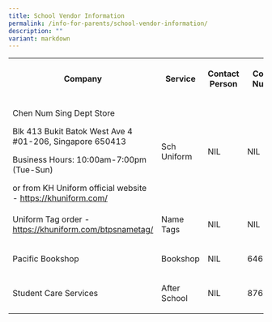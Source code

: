 ```yaml
---
title: School Vendor Information
permalink: /info-for-parents/school-vendor-information/
description: ""
variant: markdown
---
```

<table style="minWidth: 100px">
<colgroup>
<col>
<col>
<col>
<col>
</colgroup>
<tbody>
<tr>
<th rowspan="1" colspan="1">
<p>Company</p>
</th>
<th rowspan="1" colspan="1">
<p>Service</p>
</th>
<th rowspan="1" colspan="1">
<p>Contact Person</p>
</th>
<th rowspan="1" colspan="1">
<p>Contact Number</p>
</th>
</tr>
<tr>
<td rowspan="1" colspan="1">
<p>Chen Num Sing Dept Store</p>
Blk 413 Bukit Batok West Ave 4
#01-206, Singapore 650413<p></p>
<p>Business Hours:
10:00am-7:00pm (Tue-Sun)</p>
or from KH Uniform official website - <a href="https://khuniform.com/" rel="noopener noreferrer nofollow" target="_blank">https://khuniform.com/</a>

</td>
<td rowspan="1" colspan="1">
<p>Sch Uniform</p>
</td>
<td rowspan="1" colspan="1">
<p>NIL</p>
</td>
<td rowspan="1" colspan="1">
<p>NIL</p>
</td>
</tr>
<tr>
<td rowspan="1" colspan="1">
<p>Uniform Tag order - <a href="https://khuniform.com/btpsnametag/" rel="noopener noreferrer nofollow" target="_blank">https://khuniform.com/btpsnametag/</a>
</p>
</td>
<td rowspan="1" colspan="1">
<p>Name Tags</p>
</td>
<td rowspan="1" colspan="1">
<p>NIL</p>
</td>
<td rowspan="1" colspan="1">
<p>NIL</p>
</td>
</tr>
<tr>
<td rowspan="1" colspan="1">
<p>Pacific Bookshop</p>
</td>
<td rowspan="1" colspan="1">
<p>Bookshop</p>
</td>
<td rowspan="1" colspan="1">
<p>NIL</p>
</td>
<td rowspan="1" colspan="1">
<p>64623920</p>
</td>
</tr>
<tr>
<td rowspan="1" colspan="1">
<p>Student Care Services</p>
</td>
<td rowspan="1" colspan="1">
<p>After School</p>
</td>
<td rowspan="1" colspan="1">
<p>NIL</p>
</td>
<td rowspan="1" colspan="1">
<p>87689011</p>
</td>
</tr>
</tbody>
</table>
<p>
<br>
</p>